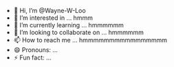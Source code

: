 - 👋 Hi, I’m @Wayne-W-Loo
- 👀 I’m interested in ... hmmm
- 🌱 I’m currently learning ... hmmmmmm
- 💞️ I’m looking to collaborate on ... hmmmmmm
- 📫 How to reach me ... hmmmmmmmmmmmmmmmm
- 😄 Pronouns: ...
- ⚡ Fun fact: ...

<!---
Wayne-W-Loo/Wayne-W-Loo is a ✨ special ✨ repository because its `README.md` (this file) appears on your GitHub profile.
You can click the Preview link to take a look at your changes.
--->
